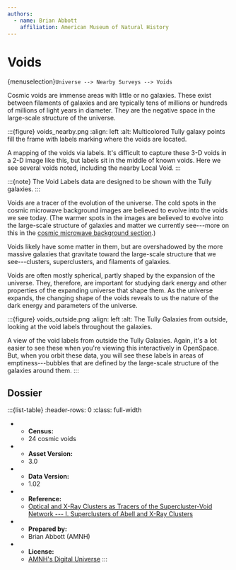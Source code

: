 ```yaml
---
authors:
  - name: Brian Abbott
    affiliation: American Museum of Natural History
---
```



# Voids

{menuselection}`Universe --> Nearby Surveys --> Voids`


Cosmic voids are immense areas with little or no galaxies. These exist between filaments of galaxies and are typically tens of millions or hundreds of millions of light years in diameter. They are the negative space in the large-scale structure of the universe.


:::{figure} voids_nearby.png
:align: left
:alt: Multicolored Tully galaxy points fill the frame with labels marking where the voids are located.

A mapping of the voids via labels. It's difficult to capture these 3-D voids in a 2-D image like this, but labels sit in the middle of known voids. Here we see several voids noted, including the nearby Local Void.
:::


:::{note}
The Void Labels data are designed to be shown with the Tully galaxies.
:::


Voids are a tracer of the evolution of the universe. The cold spots in the cosmic microwave background images are believed to evolve into the voids we see today. (The warmer spots in the images are believed to evolve into the large-scale structure of galaxies and matter we currently see---more on this in the [cosmic microwave background section](../../cosmic-microwave-background/index).)

Voids likely have some matter in them, but are overshadowed by the more massive galaxies that gravitate toward the large-scale structure that we see---clusters, superclusters,  and filaments of galaxies.

Voids are often mostly spherical, partly shaped by the expansion of the universe. They, therefore, are important for studying dark energy and other properties of the expanding universe that shape them. As the universe expands, the changing shape of the voids reveals to us the nature of the dark energy and parameters of the universe. 



:::{figure} voids_outside.png
:align: left
:alt: The Tully Galaxies from outside, looking at the void labels throughout the galaxies.

A view of the void labels from outside the Tully Galaxies. Again, it's a lot easier to see these when you're viewing this interactively in OpenSpace. But, when you orbit these data, you will see these labels in areas of emptiness---bubbles that are defined by the large-scale structure of the galaxies around them.
:::





## Dossier
:::{list-table}
:header-rows: 0
:class: full-width

* - **Census:**
  - 24 cosmic voids
* - **Asset Version:**
  - 3.0
* - **Data Version:**
  - 1.02
* - **Reference:**
  - [Optical and X-Ray Clusters as Tracers of the Supercluster-Void Network --- I. Superclusters of Abell and X-Ray Clusters](https://doi.org/10.1086/323707)
* - **Prepared by:**
  - Brian Abbott (AMNH)
* - **License:**
  - [AMNH's Digital Universe](https://www.amnh.org/research/hayden-planetarium/digital-universe/download/digital-universe-license)
:::